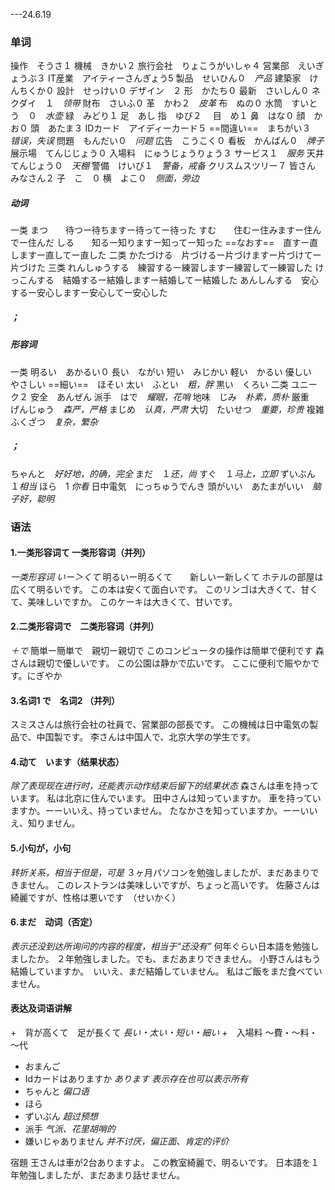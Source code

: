 ---24.6.19
### 单词
操作　そうさ１
機械　きかい２
旅行会社　りょこうがいしゃ４
営業部　えいぎょうぶ３
IT産業　アイティーさんぎょう5
製品　せいひん０　*产品*
建築家　けんちくか０
設計　せっけい０
デザイン　２
形　かたち０
最新　さいしん０
ネクダイ　１　*领带*
財布　さいふ０
革　かわ２　*皮革*
布　ぬの０
水筒　すいとう　０　*水壶*
緑　みどり１
足　あし
指　ゆび２　
目　め１
鼻　はな０
顔　かお０
頭　あたま３
IDカード　アイディーカード５
==間違い==　まちがい３　*错误，失误*
問題　もんだい０　*问题*
広告　こうこく０
看板　かんばん０　*牌子*
展示場　てんじじょう０
入場料　にゅうじょうりょう３
サービス１　*服务*
天井　てんじょう０　*天棚*
警備　けいび１　*警备，戒备*
クリスムスツリー７
皆さん　みなさん２
子　こ　０
横　よこ０　*侧面，旁边*
##### 动词
一类
まつ　　待つー待ちますー待ってー待った
すむ　　住むー住みますー住んでー住んだ
しる　　知るー知りますー知ってー知った
==なおす==　直すー直しますー直してー直した
二类
かたづける　片づけるー片づけますー片づけてー片づけた
三类
れんしゅうする　練習するー練習しますー練習してー練習した
けっこんする　結婚するー結婚しますー結婚してー結婚した
あんしんする　安心するー安心しますー安心してー安心した
##### ；
##### 形容词
一类
明るい　あかるい０
長い　ながい
短い　みじかい
軽い　かるい
優しい　やさしい
==細い==　ほそい
太い　ふとい　*粗，胖*
黒い　くろい
二类
ユニーク２
安全　あんぜん
派手　はで　*耀眼，花哨*
地味　じみ　*朴素，质朴*
厳重　げんじゅう　*森严，严格*
まじめ　*认真，严肃*
大切　たいせつ　*重要，珍贵*
複雑　ふくざつ　*复杂，繁杂*
##### ；
ちゃんと　*好好地，的确，完全*
まだ　１*还，尚*
すぐ　１*马上，立即*
ずいぶん　１*相当*
ほら　1 *你看*
日中電気　にっちゅうでんき
頭がいい　あたまがいい　*脑子好，聪明*
### 语法
#### 1.一类形容词て 一类形容词（并列）
*一类形容词 いー＞くて*
明るいー明るくて　　新しいー新しくて
ホテルの部屋は広くて明るいです。
この本は安くて面白いです。
このリンゴは大きくて、甘くて、美味しいですか。
このケーキは大きくて、甘いです。
#### 2.二类形容词で　二类形容词（并列）
*＋で*
簡単ー簡単で　親切ー親切で
このコンピュータの操作は簡単で便利です
森さんは親切で優しいです。
この公園は静かで広いです。
ここに便利で賑やかです。にぎやか
#### 3.名词1 で　名词2 （并列）
スミスさんは旅行会社の社員で、営業部の部長です。
この機械は日中電気の製品で、中国製です。
李さんは中国人で、北京大学の学生です。
#### 4.动て　います（结果状态）
*除了表现现在进行时，还能表示动作结束后留下的结果状态*
森さんは車を持っています。
私は北京に住んでいます。
田中さんは知っていますか。
車を持っていますか。ーーいいえ、持っていません。
たなかさを知っていますか。ーーいいえ、知りません。
#### 5.小句が，小句
*转折关系，相当于但是，可是*
３ヶ月パソコンを勉強しましたが、まだあまりできません。
このレストランは美味しいですが、ちょっと高いです。
佐藤さんは綺麗ですが、性格は悪いです　（せいかく）
#### 6.まだ　动词（否定）
*表示还没到达所询问的内容的程度，相当于“还没有”*
何年ぐらい日本語を勉強しましたか。
２年勉強しました。でも、まだあまりできません。
小野さんはもう結婚していますか。　いいえ、まだ結婚していません。
私はご飯をまだ食べていません。
#### 表达及词语讲解
+　背が高くて　足が長くて
*長い・太い・短い・細い*
+　入場料
～費・～料・～代
+ おまんご
+ Idカードはありますか
*あります 表示存在也可以表示所有*
+ ちゃんと
*偏口语*
+ ほら　
+ ずいぶん *超过预想*
+ 派手   *气派、花里胡哨的*
+ 嫌いじゃありません     *并不讨厌，偏正面、肯定的评价*

宿題
王さんは車が2台ありますよ。
この教室綺麗で、明るいです。
日本語を１年勉強しましたが、まだあまり話せません。　　　　　　　　　　　　